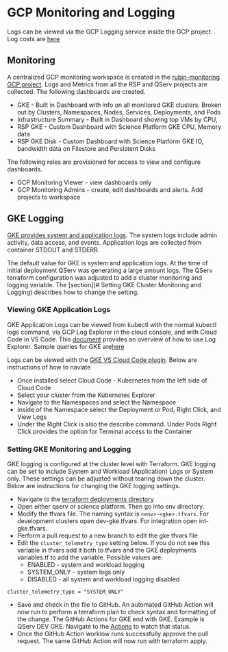 # GCP Monitoring and Logging

Logs can be viewed via the GCP Logging service inside the GCP project.  Log costs are [here](https://cloud.google.com/stackdriver/pricing)

## Monitoring

A centralized GCP monitoring workspace is created in the [rubin-monitoring GCP project](https://console.cloud.google.com/monitoring?project=rubin-monitoring-1abd&timeDomain=1h). Logs and Metrics from all the RSP and QServ projects are collected.  The following dashboards are created.

* GKE - Built in Dashboard with info on all monitored GKE clusters. Broken out by Clusters, Namespaces, Nodes, Services, Deployments, and Pods
* Infrastructure Summary - Built in Dashboard showing top VMs by CPU, 
* RSP GKE - Custom Dashboard with Science Platform GKE CPU, Memory data
* RSP GKE Disk - Custom Dashboard with Science Platform GKE IO, bandwidth data on Filestore and Persistent Disks

The following roles are provisioned for access to view and configure dashboards.
* GCP Monitoring Viewer - view dashboards only
* GCP Monitoring Admins - create, edit dashboards and alerts.  Add projects to workspace



## GKE Logging

[GKE provides system and application logs](https://cloud.google.com/stackdriver/docs/solutions/gke/using-logs).  The system logs include admin activity, data access, and events.  Application logs are collected from container STDOUT and STDERR.

The default value for GKE is system and application logs.  At the time of initial deployment QServ was generating a large amount logs.  The QServ terraform configuration was adjusted to add a cluster monitoring and logging variable.  The [section](# Setting GKE Cluster Monitoring and Logging) describes how to change the setting.

### Viewing GKE Application Logs

GKE Application Logs can be viewed from kubectl with the normal kubectl logs command, via GCP Log Explorer in the cloud console, and with Cloud Code in VS Code.  This [document](https://cloud.google.com/logging/docs/view/logs-viewer-interface) provides an overview of how to use Log Explorer.  Sample queries for GKE are[here](https://cloud.google.com/logging/docs/view/query-library-preview#kubernetes-filters)  

Logs can be viewed with the [GKE VS Cloud Code plugin](https://marketplace.visualstudio.com/items?itemName=GoogleCloudTools.cloudcode).  Below are instructions of how to naviate
* Once installed select Cloud Code - Kubernetes from the left side of Cloud Code
* Select your cluster from the Kubernetes Explorer
* Navigate to the Namespaces and select the Namespace
* Inside of the Namespace select the Deployment or Pod, Right Click, and View Logs
* Under the Right Click is also the describe command.  Under Pods Right Click provides the option for Terminal access to the Container

### Setting GKE Monitoring and Logging

GKE logging is configured at the cluster level with Terraform.  GKE logging can be set to include System and Workload (Application) Logs or System only.  These settings can be adjusted without tearing down the cluster.   Below are instructions for changing the GKE logging settings.

* Navigate to the [terraform deployments directory](../environment/deployments)
* Open either qserv or science platform. Then go into env directory.
* Modify the tfvars file.  The naming syntax is `<env>-<gke>.tfvars`.  For development clusters open dev-gke.tfvars.  For integration open int-gke.tfvars.
* Perform a pull request to a new branch to edit the gke tfvars file
* Edit the `cluster_telemetry_type` setting below. If you do not see this variable in tfvars add it both to tfvars and the GKE deployments variables.tf to add the variable.  Possible values are:
  * ENABLED - system and workload logging
  * SYSTEM_ONLY - system logs only
  * DISABLED - all system and workload logging disabled

```
cluster_telemetry_type = "SYSTEM_ONLY"
```
* Save and check in the file to GitHub.  An automated GitHub Action will now run to perform a terraform plan to check syntax and formatting of the change. The GitHub Actions for GKE end with GKE.  Example is QServ DEV GKE. Navigate to the [Actions](https://github.com/lsst/idf_deploy/actions) to watch that status.
* Once the GitHub Action worklow runs successfully approve the pull request.  The same GitHub Action will now run with terraform apply.
